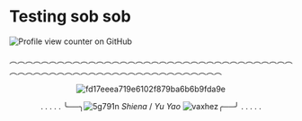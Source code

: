 # Testing sob sob
![Profile view counter on GitHub](https://komarev.com/ghpvc/?username=Monarchtry&color=5f1212&style=plastic&label=GUEST+OF+THE+BAOQING'S+WORKSHOP)

︵︵︵︵︵︵︵︵︵︵︵︵︵︵︵︵︵︵︵︵︵︵︵︵︵︵︵︵︵︵︵︵︵︵︵︵︵︵︵︵︵︵︵︵︵︵︵︵︵︵︵︵︵︵︵︵︵︵︵︵︵︵︵
<div align="center">

 ![fd17eeea719e6102f879ba6b6b9fda9e](https://github.com/user-attachments/assets/66f90791-d16f-43e3-ad2e-cf001762019b)

 . . . . . ╰──╮![5g791n](https://github.com/user-attachments/assets/b1d72ca2-de5e-4a17-8f8a-ac93b70a5c87) _Shiena_ / _Yu Yao_ ![vaxhez](https://github.com/user-attachments/assets/3f155d2d-e8d1-48c4-8d6b-78037e5a5764)╭──╯ . . . . .



